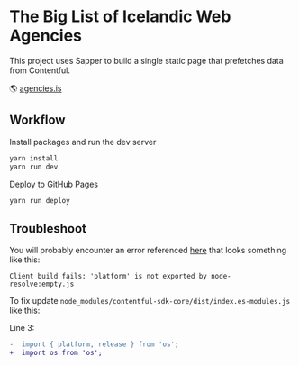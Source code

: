 # The Big List of Icelandic Web Agencies

This project uses Sapper to build a single static page that 
prefetches data from Contentful.

🌎 [agencies.is](https://www.agencies.is/)

## Workflow

Install packages and run the dev server 

```bash
yarn install
yarn run dev
```

Deploy to GitHub Pages

```bash
yarn run deploy
```

## Troubleshoot

You will probably encounter an error referenced
[here](https://github.com/snowpackjs/snowpack/discussions/1387#discussioncomment-117946) 
that looks something like this: 

`Client build fails: 'platform' is not exported by node-resolve:empty.js`

To fix update `node_modules/contentful-sdk-core/dist/index.es-modules.js` like this:

Line 3:
```diff
-  import { platform, release } from 'os';
+  import os from 'os';
```
